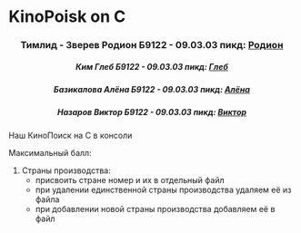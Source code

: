 # KinoPoisk on C 
<h3 align="center">Тимлид - Зверев Родион Б9122 - 09.03.03 пикд: <a href = "https://t.me/fredy129053"> Родион </a></h3> 
<h5 align="center">Ким Глеб Б9122 - 09.03.03 пикд: <a href = "https://t.me/sakamata123"> Глеб </a></h5> 
<h5 align="center">Базикалова Алёна Б9122 - 09.03.03 пикд: <a href = "https://t.me/Lil_Basil"> Алёна </a></h5> 
<h5 align="center">Назаров Виктор Б9122 - 09.03.03 пикд: <a href = "https://t.me/Opkk1"> Виктор </a></h5> 

Наш КиноПоиск на С в консоли

Максимальный балл:
1) Страны производства:
   - присвоить стране номер и их в отдельный файл
   - при удалении единственной страны производства удаляем её из файла
   - при добавлении новой страны производства добавляем её в файл
